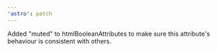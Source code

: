 ```yaml
---
'astro': patch
---
```


Added "muted" to htmlBooleanAttributes to make sure this attribute's behaviour is consistent with others.

